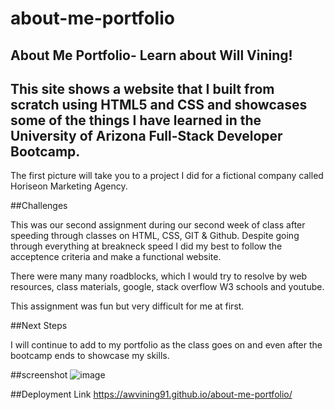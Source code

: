 # about-me-portfolio

## About Me Portfolio- Learn about Will Vining!

## This site shows a website that I built from scratch using HTML5 and CSS and showcases some of the things I have learned in the University of Arizona Full-Stack Developer Bootcamp. 

The first picture will take you to a project I did for a fictional company called Horiseon Marketing Agency.

##Challenges

This was our second assignment during our second week of class after speeding through classes on HTML, CSS, GIT & Github. Despite going through everything at breakneck speed I did my best to follow the acceptence criteria and make a functional website.

There were many many roadblocks, which I would try to resolve by web resources, class materials, google, stack overflow W3 schools and youtube.

This assignment was fun but very difficult for me at first.

##Next Steps

I will continue to add to my portfolio as the class goes on and even after the bootcamp ends to showcase my skills.

##screenshot
![image](https://user-images.githubusercontent.com/51838530/182743042-6231e16b-2f05-4c72-a7b0-ddb4840200d5.png)

##Deployment Link
https://awvining91.github.io/about-me-portfolio/
